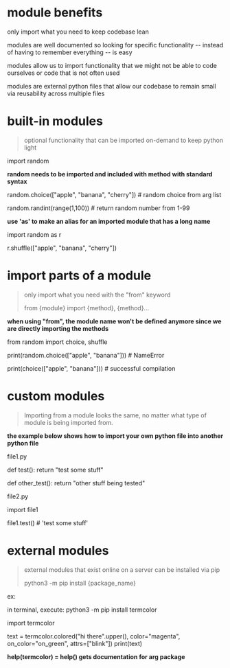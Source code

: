# module benefits

only import what you need to keep codebase lean

modules are well documented so looking for specific functionality -- instead of having to remember everything -- is easy

modules allow us to import functionality that we might not be able to code ourselves or code that is not often used

modules are external python files that allow our codebase to remain small via reusability across multiple files

# built-in modules

> optional functionality that can be imported on-demand to keep python light

import random

__random needs to be imported and included with method with standard syntax__

random.choice(["apple", "banana", "cherry"]) # random choice from arg list

random.randint(range(1,100)) # return random number from 1-99

__use 'as' to make an alias for an imported module that has a long name__

import random as r

r.shuffle(["apple", "banana", "cherry"])

# import parts of a module

> only import what you need with the "from" keyword
>
> from {module} import {method}, {method}...

__when using "from", the module name won't be defined anymore since we are directly importing the methods__

from random import choice, shuffle

print(random.choice(["apple", "banana"])) # NameError

print(choice(["apple", "banana"])) # successful compilation

# custom modules

> Importing from a module looks the same, no matter what type of module is being imported from.

__the example below shows how to import your own python file into another python file__

file1.py

def test():
    return "test some stuff"

def other_test():
    return "other stuff being tested"

file2.py

import file1

file1.test() # 'test some stuff'

# external modules

> external modules that exist online on a server can be installed via pip
>
> python3 -m pip install {package_name}

ex:

in terminal, execute: python3 -m pip install termcolor

import termcolor

text = termcolor.colored("hi there".upper(), color="magenta", on_color="on_green", attrs=["blink"])
print(text)

__help(termcolor) = help() gets documentation for arg package__

